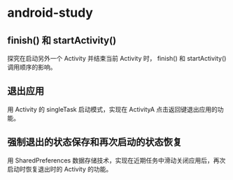 # android-study

## finish() 和 startActivity()

探究在启动另外一个 Activity 并结束当前 Activity 时， finish() 和 startActivity() 调用顺序的影响。

## 退出应用

用 Activity 的 singleTask 启动模式，实现在 ActivityA 点击返回键退出应用的功能。

## 强制退出的状态保存和再次启动的状态恢复

用 SharedPreferences 数据存储技术，实现在近期任务中滑动关闭应用后，再次启动时恢复退出时的 Activity 的功能。
